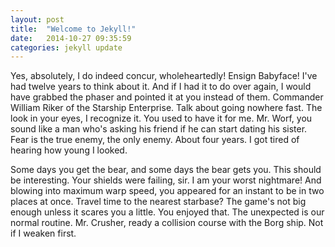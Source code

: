 ```yaml
---
layout: post
title:  "Welcome to Jekyll!"
date:   2014-10-27 09:35:59
categories: jekyll update
---
```


Yes, absolutely, I do indeed concur, wholeheartedly! Ensign Babyface! I've had twelve years to think about it. And if I had it to do over again, I would have grabbed the phaser and pointed it at you instead of them. Commander William Riker of the Starship Enterprise. Talk about going nowhere fast. The look in your eyes, I recognize it. You used to have it for me. Mr. Worf, you sound like a man who's asking his friend if he can start dating his sister. Fear is the true enemy, the only enemy. About four years. I got tired of hearing how young I looked. 

Some days you get the bear, and some days the bear gets you. This should be interesting. Your shields were failing, sir. I am your worst nightmare! And blowing into maximum warp speed, you appeared for an instant to be in two places at once. Travel time to the nearest starbase? The game's not big enough unless it scares you a little. You enjoyed that. The unexpected is our normal routine. Mr. Crusher, ready a collision course with the Borg ship. Not if I weaken first. 
